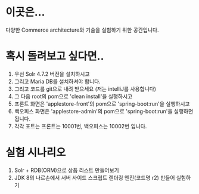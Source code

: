 # 이곳은...
다양한 Commerce architecture와 기술을 실험하기 위한 공간입니다. 

# 혹시 돌려보고 싶다면..

1. 우선 Solr 4.7.2 버전을 설치하시고
1. 그리고 Maria DB를 설치하셔야 합니다.
1. 그리고 코드를 git으로 내려 받으세요 (저는 intelliJ를 사용합니다)
1. 그 다음 root의 pom으로 'clean install'을 실행하시고 
1. 프론트 화면은 'applestore-front'의 pom으로 'spring-boot:run'을 실행하시고
1. 백오피스 화면은 'applestore-admin'의 pom으로 'spring-boot:run'을 실행하면 됩니다. 
1. 각각 포트는 프론트는 10001번, 백오피스는 10002번 입니다. 
  
# 실험 시나리오 
1. Solr + RDB(ORM)으로 상품 리스트 만들어보기   
2. JDK 8의 나르손에서 서버 사이드 스크립트 렌더링 엔진(코드명 r2) 만들어 실험하기 
